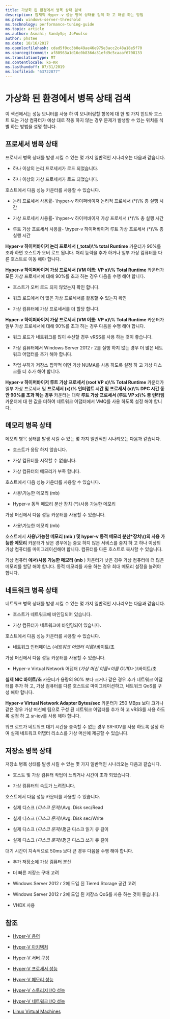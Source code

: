 ```yaml
---
title: 가상화 된 환경에서 병목 상태 검색
description: 잠재적 Hyper-v 성능 병목 상태를 검색 하 고 해결 하는 방법
ms.prod: windows-server-threshold
ms.technology: performance-tuning-guide
ms.topic: article
ms.author: Asmahi; SandySp; JoPoulso
author: phstee
ms.date: 10/16/2017
ms.openlocfilehash: cdad5f0cc3b0e49ae46e975e3acc2c48a18e5f70
ms.sourcegitcommit: af80963a1d16c0b836da31efd9c5caaaf6708133
ms.translationtype: MT
ms.contentlocale: ko-KR
ms.lasthandoff: 07/31/2019
ms.locfileid: "63722877"
---
```

# <a name="detecting-bottlenecks-in-a-virtualized-environment"></a>가상화 된 환경에서 병목 상태 검색

이 섹션에서는 성능 모니터를 사용 하 여 모니터링할 항목에 대 한 몇 가지 힌트와 호스트 또는 가상 컴퓨터가 예상 대로 작동 하지 않는 경우 문제가 발생할 수 있는 위치를 식별 하는 방법을 설명 합니다.

## <a name="processor-bottlenecks"></a>프로세서 병목 상태

프로세서 병목 상태를 발생 시킬 수 있는 몇 가지 일반적인 시나리오는 다음과 같습니다.

-   하나 이상의 논리 프로세서가 로드 되었습니다.

-   하나 이상의 가상 프로세서가 로드 되었습니다.

호스트에서 다음 성능 카운터를 사용할 수 있습니다.

-   논리 프로세서 사용률- \\hyper-v 하이퍼바이저 논리적 프로세서 (\*)\\% 총 실행 시간

-   가상 프로세서 사용률- \\hyper-v 하이퍼바이저 가상 프로세서 (\*)\\% 총 실행 시간

-   루트 가상 프로세서 사용률- \\hyper-v 하이퍼바이저 루트 가상 프로세서 (\*)\\% 총 실행 시간

**Hyper-v 하이퍼바이저 논리 프로세서 (\_total)\\% total Runtime** 카운터가 90%를 초과 하면 호스트가 오버 로드 됩니다. 처리 능력을 추가 하거나 일부 가상 컴퓨터를 다른 호스트로 이동 해야 합니다.

**Hyper-v 하이퍼바이저 가상 프로세서 (VM 이름: VP x)\\% Total Runtime** 카운터가 모든 가상 프로세서에 대해 90%를 초과 하는 경우 다음을 수행 해야 합니다.

-   호스트가 오버 로드 되지 않았는지 확인 합니다.

-   워크 로드에서 더 많은 가상 프로세서를 활용할 수 있는지 확인

-   가상 컴퓨터에 가상 프로세서를 더 할당 합니다.

**Hyper-v 하이퍼바이저 가상 프로세서 (VM 이름: VP x)\\% Total Runtime** 카운터가 일부 가상 프로세서에 대해 90%를 초과 하는 경우 다음을 수행 해야 합니다.

-   워크 로드가 네트워크를 많이 수신할 경우 vRSS를 사용 하는 것이 좋습니다.

-   가상 컴퓨터에서 Windows Server 2012 r 2를 실행 하지 않는 경우 더 많은 네트워크 어댑터를 추가 해야 합니다.

-   작업 부하가 저장소 집약적 이면 가상 NUMA를 사용 하도록 설정 하 고 가상 디스크를 더 추가 해야 합니다.

**Hyper-v 하이퍼바이저 루트 가상 프로세서 (root VP x)\\% Total Runtime** 카운터가 일부 가상 프로세서 및 **프로세서 (x)\\% 인터럽트 시간 및 프로세서 (x)\\% DPC 시간 동안 90%를 초과 하는 경우** 카운터는 대략 **루트 가상 프로세서 (루트 VP x)\\% 총 런타임** 카운터에 대 한 값을 더하여 네트워크 어댑터에서 VMQ를 사용 하도록 설정 해야 합니다.

## <a name="memory-bottlenecks"></a>메모리 병목 상태

메모리 병목 상태를 발생 시킬 수 있는 몇 가지 일반적인 시나리오는 다음과 같습니다.

-   호스트가 응답 하지 않습니다.

-   가상 컴퓨터를 시작할 수 없습니다.

-   가상 컴퓨터의 메모리가 부족 합니다.

호스트에서 다음 성능 카운터를 사용할 수 있습니다.

-   사용\\가능한 메모리 (mb)

-   Hyper-v 동적 메모리 분산 장치 (\*)\\사용 가능한 메모리

가상 머신에서 다음 성능 카운터를 사용할 수 있습니다.

-   사용\\가능한 메모리 (mb)

호스트에서 **사용\\가능한 메모리 (mb** **) 및 hyper-v 동적 메모리 분산\*장치\\()의 사용 가능한 메모리** 카운터가 낮은 경우에는 중요 하지 않은 서비스를 중지 하 고 하나 이상의 가상 컴퓨터를 마이그레이션해야 합니다. 컴퓨터를 다른 호스트로 복사할 수 있습니다.

가상 컴퓨터 **에서\\사용 가능한 메모리 (mb** ) 카운터가 낮은 경우 가상 컴퓨터에 더 많은 메모리를 할당 해야 합니다. 동적 메모리를 사용 하는 경우 최대 메모리 설정을 늘려야 합니다.

## <a name="network-bottlenecks"></a>네트워크 병목 상태

네트워크 병목 상태를 발생 시킬 수 있는 몇 가지 일반적인 시나리오는 다음과 같습니다.

-   호스트가 네트워크에 바인딩되어 있습니다.

-   가상 컴퓨터가 네트워크에 바인딩되어 있습니다.

호스트에서 다음 성능 카운터를 사용할 수 있습니다.

-   네트워크 인터페이스 (*네트워크 어댑터 이름*)\\바이트/초

가상 머신에서 다음 성능 카운터를 사용할 수 있습니다.

-   Hyper-v Virtual Network 어댑터 (*가상 머신 이름&lt;이름 GUID&gt;* )\\바이트/초

**실제 NIC 바이트/초** 카운터가 용량의 90% 보다 크거나 같은 경우 추가 네트워크 어댑터를 추가 하 고, 가상 컴퓨터를 다른 호스트로 마이그레이션하고, 네트워크 QoS를 구성 해야 합니다.

**Hyper-v Virtual Network Adapter Bytes/sec** 카운터가 250 MBps 보다 크거나 같은 경우 가상 머신에 팀으로 구성 된 네트워크 어댑터를 추가 하 고 vRSS를 사용 하도록 설정 하 고 sr-iov를 사용 해야 합니다.

워크 로드가 네트워크 대기 시간을 충족할 수 없는 경우 SR-IOV를 사용 하도록 설정 하 여 실제 네트워크 어댑터 리소스를 가상 머신에 제공할 수 있습니다.

## <a name="storage-bottlenecks"></a>저장소 병목 상태

저장소 병목 상태를 발생 시킬 수 있는 몇 가지 일반적인 시나리오는 다음과 같습니다.

-   호스트 및 가상 컴퓨터 작업이 느리거나 시간이 초과 되었습니다.

-   가상 컴퓨터의 속도가 느려집니다.

호스트에서 다음 성능 카운터를 사용할 수 있습니다.

-   실제 디스크 (*디스크 문자*)\\Avg. Disk sec/Read

-   실제 디스크 (*디스크 문자*)\\Avg. Disk sec/Write

-   실제 디스크 (*디스크 문자*)\\평균 디스크 읽기 큐 길이

-   실제 디스크 (*디스크 문자*)\\평균 디스크 쓰기 큐 길이

대기 시간이 지속적으로 50ms 보다 큰 경우 다음을 수행 해야 합니다.

-   추가 저장소에 가상 컴퓨터 분산

-   더 빠른 저장소 구매 고려

-   Windows Server 2012 r 2에 도입 된 Tiered Storage 공간 고려

-   Windows Server 2012 r 2에 도입 된 저장소 QoS를 사용 하는 것이 좋습니다.

-   VHDX 사용

## <a name="see-also"></a>참조

-   [Hyper-V 용어](terminology.md)

-   [Hyper-V 아키텍처](architecture.md)

-   [Hyper-V 서버 구성](configuration.md)

-   [Hyper-V 프로세서 성능](processor-performance.md)

-   [Hyper-V 메모리 성능](memory-performance.md)

-   [Hyper-V 스토리지 I/O 성능](storage-io-performance.md)

-   [Hyper-V 네트워크 I/O 성능](network-io-performance.md)

-   [Linux Virtual Machines](linux-virtual-machine-considerations.md)
